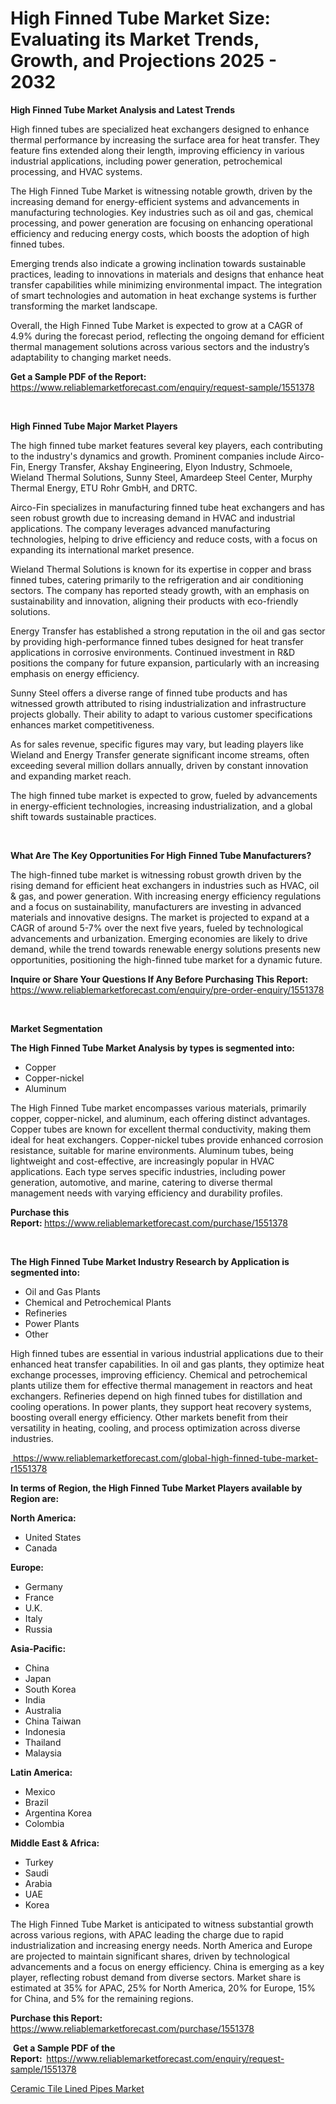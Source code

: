 <p><h1>High Finned Tube Market Size: Evaluating its Market Trends, Growth, and Projections 2025 - 2032</h1></p><p><strong>High Finned Tube Market Analysis and Latest Trends</strong></p>
<p><p>High finned tubes are specialized heat exchangers designed to enhance thermal performance by increasing the surface area for heat transfer. They feature fins extended along their length, improving efficiency in various industrial applications, including power generation, petrochemical processing, and HVAC systems. </p><p>The High Finned Tube Market is witnessing notable growth, driven by the increasing demand for energy-efficient systems and advancements in manufacturing technologies. Key industries such as oil and gas, chemical processing, and power generation are focusing on enhancing operational efficiency and reducing energy costs, which boosts the adoption of high finned tubes. </p><p>Emerging trends also indicate a growing inclination towards sustainable practices, leading to innovations in materials and designs that enhance heat transfer capabilities while minimizing environmental impact. The integration of smart technologies and automation in heat exchange systems is further transforming the market landscape. </p><p>Overall, the High Finned Tube Market is expected to grow at a CAGR of 4.9% during the forecast period, reflecting the ongoing demand for efficient thermal management solutions across various sectors and the industry’s adaptability to changing market needs.</p></p>
<p><strong>Get a Sample PDF of the Report:&nbsp;</strong> <a href="https://www.reliablemarketforecast.com/enquiry/request-sample/1551378?utm_campaign=1903&utm_medium=2&utm_source=Github&utm_content=ia&utm_term=01022025&utm_id=high-finned-tube">https://www.reliablemarketforecast.com/enquiry/request-sample/1551378</a></p>
<p>&nbsp;</p>
<p><strong>High Finned Tube Major Market Players</strong></p>
<p><p>The high finned tube market features several key players, each contributing to the industry's dynamics and growth. Prominent companies include Airco-Fin, Energy Transfer, Akshay Engineering, Elyon Industry, Schmoele, Wieland Thermal Solutions, Sunny Steel, Amardeep Steel Center, Murphy Thermal Energy, ETU Rohr GmbH, and DRTC. </p><p>Airco-Fin specializes in manufacturing finned tube heat exchangers and has seen robust growth due to increasing demand in HVAC and industrial applications. The company leverages advanced manufacturing technologies, helping to drive efficiency and reduce costs, with a focus on expanding its international market presence.</p><p>Wieland Thermal Solutions is known for its expertise in copper and brass finned tubes, catering primarily to the refrigeration and air conditioning sectors. The company has reported steady growth, with an emphasis on sustainability and innovation, aligning their products with eco-friendly solutions.</p><p>Energy Transfer has established a strong reputation in the oil and gas sector by providing high-performance finned tubes designed for heat transfer applications in corrosive environments. Continued investment in R&D positions the company for future expansion, particularly with an increasing emphasis on energy efficiency.</p><p>Sunny Steel offers a diverse range of finned tube products and has witnessed growth attributed to rising industrialization and infrastructure projects globally. Their ability to adapt to various customer specifications enhances market competitiveness.</p><p>As for sales revenue, specific figures may vary, but leading players like Wieland and Energy Transfer generate significant income streams, often exceeding several million dollars annually, driven by constant innovation and expanding market reach. </p><p>The high finned tube market is expected to grow, fueled by advancements in energy-efficient technologies, increasing industrialization, and a global shift towards sustainable practices.</p></p>
<p>&nbsp;</p>
<p><strong>What Are The Key Opportunities For High Finned Tube Manufacturers?</strong></p>
<p><p>The high-finned tube market is witnessing robust growth driven by the rising demand for efficient heat exchangers in industries such as HVAC, oil & gas, and power generation. With increasing energy efficiency regulations and a focus on sustainability, manufacturers are investing in advanced materials and innovative designs. The market is projected to expand at a CAGR of around 5-7% over the next five years, fueled by technological advancements and urbanization. Emerging economies are likely to drive demand, while the trend towards renewable energy solutions presents new opportunities, positioning the high-finned tube market for a dynamic future.</p></p>
<p><strong>Inquire or Share Your Questions If Any Before Purchasing This Report:</strong> <a href="https://www.reliablemarketforecast.com/enquiry/pre-order-enquiry/1551378?utm_campaign=1903&utm_medium=2&utm_source=Github&utm_content=ia&utm_term=01022025&utm_id=high-finned-tube">https://www.reliablemarketforecast.com/enquiry/pre-order-enquiry/1551378</a></p>
<p>&nbsp;</p>
<p><strong>Market Segmentation</strong></p>
<p><strong>The High Finned Tube Market Analysis by types is segmented into:</strong></p>
<p><ul><li>Copper</li><li>Copper-nickel</li><li>Aluminum</li></ul></p>
<p><p>The High Finned Tube market encompasses various materials, primarily copper, copper-nickel, and aluminum, each offering distinct advantages. Copper tubes are known for excellent thermal conductivity, making them ideal for heat exchangers. Copper-nickel tubes provide enhanced corrosion resistance, suitable for marine environments. Aluminum tubes, being lightweight and cost-effective, are increasingly popular in HVAC applications. Each type serves specific industries, including power generation, automotive, and marine, catering to diverse thermal management needs with varying efficiency and durability profiles.</p></p>
<p><strong>Purchase this Report:&nbsp;</strong><a href="https://www.reliablemarketforecast.com/purchase/1551378?utm_campaign=1903&utm_medium=2&utm_source=Github&utm_content=ia&utm_term=01022025&utm_id=high-finned-tube">https://www.reliablemarketforecast.com/purchase/1551378</a></p>
<p>&nbsp;</p>
<p><strong>The High Finned Tube Market Industry Research by Application is segmented into:</strong></p>
<p><ul><li>Oil and Gas Plants</li><li>Chemical and Petrochemical Plants</li><li>Refineries</li><li>Power Plants</li><li>Other</li></ul></p>
<p><p>High finned tubes are essential in various industrial applications due to their enhanced heat transfer capabilities. In oil and gas plants, they optimize heat exchange processes, improving efficiency. Chemical and petrochemical plants utilize them for effective thermal management in reactors and heat exchangers. Refineries depend on high finned tubes for distillation and cooling operations. In power plants, they support heat recovery systems, boosting overall energy efficiency. Other markets benefit from their versatility in heating, cooling, and process optimization across diverse industries.</p></p>
<p><a href="https://www.reliablemarketforecast.com/global-high-finned-tube-market-r1551378?utm_campaign=1903&utm_medium=2&utm_source=Github&utm_content=ia&utm_term=01022025&utm_id=high-finned-tube">&nbsp;https://www.reliablemarketforecast.com/global-high-finned-tube-market-r1551378</a></p>
<p><strong>In terms of Region, the High Finned Tube Market Players available by Region are:</strong></p>
<p>
    <p> <strong> North America: </strong>
        <ul>
            <li>United States</li>
            <li>Canada</li>
        </ul>
        </p> 
    <p> <strong> Europe: </strong>
        <ul>
            <li>Germany</li>
            <li>France</li>
            <li>U.K.</li>
            <li>Italy</li>
            <li>Russia</li>
        </ul>
        </p> 
    <p> <strong> Asia-Pacific: </strong>
        <ul>
            <li>China</li>
            <li>Japan</li>
            <li>South Korea</li>
            <li>India</li>
            <li>Australia</li>
            <li>China Taiwan</li>
            <li>Indonesia</li>
            <li>Thailand</li>
            <li>Malaysia</li>
        </ul>
        </p> 
    <p> <strong> Latin America: </strong>
        <ul>
            <li>Mexico</li>
            <li>Brazil</li>
            <li>Argentina Korea</li>
            <li>Colombia</li>
        </ul>
        </p> 
    <p> <strong> Middle East & Africa: </strong>
        <ul>
            <li>Turkey</li>
            <li>Saudi</li>
            <li>Arabia</li>
            <li>UAE</li>
            <li>Korea</li>
        </ul>
    </p>
    </p>
<p><p>The High Finned Tube Market is anticipated to witness substantial growth across various regions, with APAC leading the charge due to rapid industrialization and increasing energy needs. North America and Europe are projected to maintain significant shares, driven by technological advancements and a focus on energy efficiency. China is emerging as a key player, reflecting robust demand from diverse sectors. Market share is estimated at 35% for APAC, 25% for North America, 20% for Europe, 15% for China, and 5% for the remaining regions.</p></p>
<p><strong>Purchase this Report: </strong><a href="https://www.reliablemarketforecast.com/purchase/1551378?utm_campaign=1903&utm_medium=2&utm_source=Github&utm_content=ia&utm_term=01022025&utm_id=high-finned-tube">https://www.reliablemarketforecast.com/purchase/1551378</a></p>
<p>&nbsp;<strong>Get a Sample PDF of the Report:&nbsp;&nbsp;</strong><a href="https://www.reliablemarketforecast.com/enquiry/request-sample/1551378?utm_campaign=1903&utm_medium=2&utm_source=Github&utm_content=ia&utm_term=01022025&utm_id=high-finned-tube">https://www.reliablemarketforecast.com/enquiry/request-sample/1551378</a></p>
<p><strong></strong></p>
<p><p><a href="https://github.com/ashepherd82/Market-Research-Report-List-7/blob/main/ceramic-tile-lined-pipes-market.md?utm_campaign=1903&utm_medium=2&utm_source=Github&utm_content=ia&utm_term=01022025&utm_id=high-finned-tube">Ceramic Tile Lined Pipes Market</a></p></p>